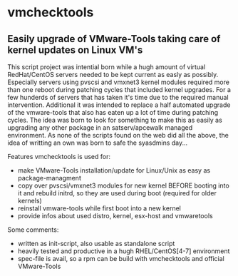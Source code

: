 # vmchecktools
## Easily upgrade of VMware-Tools taking care of kernel updates on Linux VM's

This script project was intential born while a hugh amount of virtual RedHat/CentOS
servers needed to be kept current as easly as possibly.
Especially servers using pvscsi and vmxnet3 kernel modules required more than one reboot
during patching cycles that included kernel upgrades. For a few hunderds of servers that
has taken it's time due to the required manual intervention. Additional it was intended
to replace a half automated upgrade of the vmware-tools that also has eaten up a lot of
time during patching cycles.
The idea was born to look for something to make this as easily as upgrading any other 
package in an satserv/apcewalk managed environment. As none of the scripts found on the 
web did all the above, the idea of writting an own was born to safe the syasdmins day...

Features vmchecktools is used for:
- make VMware-Tools installation/update for Linux/Unix as easy as package-managment
- copy over pvscsi/vmxnet3 modules for new kernel BEFORE booting into it
  and rebuild initrd, so they are used during boot (required for older kernels)
- reinstall vmware-tools while first boot into a new kernel
- provide infos about used distro, kernel, esx-host and vmwaretools  

Some comments:
- written as init-script, also usable as standalone script
- heavily tested and productive in a hugh RHEL/CentOS[4-7] environment
- spec-file is avail, so a rpm can be build with vmchecktools and official VMware-Tools 

